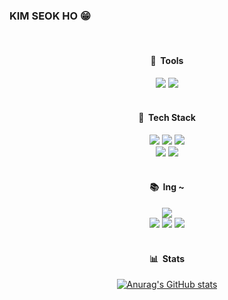 ### KIM SEOK HO 😁

<!--
**seokho7/seokho7** is a ✨ _special_ ✨ repository because its `README.md` (this file) appears on your GitHub profile.

Here are some ideas to get you started:

- 🔭 I’m currently working on ...
- 🌱 I’m currently learning ...
- 👯 I’m looking to collaborate on ...
- 🤔 I’m looking for help with ...
- 💬 Ask me about ...
- 📫 How to reach me: ...
- 😄 Pronouns: ...
- ⚡ Fun fact: ...
-->

<div align="center"> 
<br/>
 
####  :hammer:&nbsp; Tools 

<img src="https://img.shields.io/badge/github-4c4c4c?style=for-the-badge&logo=github&logoColor=#181717">
<img src="https://img.shields.io/badge/WebStorm-15A4F7?style=for-the-badge&logo=webstorm&logoColor=white">
<br/>
<br/>

####  :book:&nbsp; Tech Stack 

<img src="https://img.shields.io/badge/Node.js-339933?style=for-the-badge&logo=Node.js&logoColor=white">
<img src="https://img.shields.io/badge/JavaScript-F7DF1E?style=for-the-badge&logo=JavaScript&logoColor=white">
<img src="https://img.shields.io/badge/TypeScript-2E6FB5?style=for-the-badge&logo=TypeScript&logoColor=white">

<br/>
<img src="https://img.shields.io/badge/HTML5-E34F26?style=for-the-badge&logo=HTML5&logoColor=white">
<img src="https://img.shields.io/badge/CSS3-1572B6?style=for-the-badge&logo=CSS3&logoColor=white">
<br/>
<br/>
 
####  :books:&nbsp; Ing ~ 
<img src="https://img.shields.io/badge/nestjs-%23E0234E.svg?style=for-the-badge&logo=nestjs&logoColor=white">
<br/>
<img src="https://img.shields.io/badge/mysql-4479A1?style=for-the-badge&logo=mysql&logoColor=white">
<img src="https://img.shields.io/badge/MongoDB-%234ea94b.svg?style=for-the-badge&logo=mongodb&logoColor=white">
<img src="https://img.shields.io/badge/redis-%23DD0031.svg?style=for-the-badge&logo=redis&logoColor=white">
 
<br/>
<br/>
 
####  :bar_chart:&nbsp; Stats
[![Anurag's GitHub stats](https://github-readme-stats.vercel.app/api?username=seokho7&theme=dark&show_icons=true)](https://github.com/anuraghazra/github-readme-stats)
